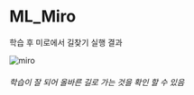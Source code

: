 # ML_Miro
학습 후 미로에서 길찾기 실행 결과

![miro](https://user-images.githubusercontent.com/66946182/97826293-8b5af200-1d04-11eb-961a-35747457dc7e.PNG)
###### 학습이 잘 되어 올바른 길로 가는 것을 확인 할 수 있음
